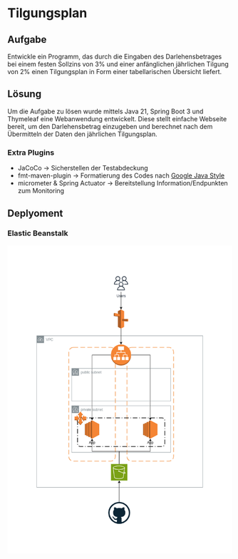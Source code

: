 # Tilgungsplan

## Aufgabe

Entwickle ein Programm, das durch die Eingaben des Darlehensbetrages bei einem
festen Sollzins von 3% und einer anfänglichen jährlichen Tilgung von 2% einen Tilgungsplan
in Form einer tabellarischen Übersicht liefert.

## Lösung

Um die Aufgabe zu lösen wurde mittels Java 21, Spring Boot 3 und Thymeleaf eine Webanwendung entwickelt.
Diese stellt einfache Webseite bereit, um den Darlehensbetrag einzugeben und berechnet nach dem Übermitteln
der Daten den jährlichen Tilgungsplan.

### Extra Plugins

- JaCoCo -> Sicherstellen der Testabdeckung
- fmt-maven-plugin -> Formatierung des Codes nach [Google Java Style](https://google.github.io/styleguide/javaguide.html)
- micrometer & Spring Actuator -> Bereitstellung Information/Endpunkten zum Monitoring

## Deplyoment

### Elastic Beanstalk

![AWS Elastic Beanstalk](docs/elastic-beanstalk.png)
